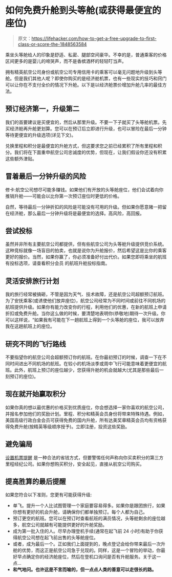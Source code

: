 # 如何免费升舱到头等舱(或获得最便宜的座位)

> 原文：<https://lifehacker.com/how-to-get-a-free-upgrade-to-first-class-or-score-the-1848563584>

乘坐头等舱给人的印象是舒适、私密、腿部空间豪华。不幸的是，普通乘客的价格区间更多的是婴儿的啼哭声，而不是香槟酒杯的轻轻叮当声。



拥有精英航空公司身份或航空公司专用信用卡的乘客可以毫无问题地升级到头等舱。但是我们其他人呢？即使你购买的是经济舱机票，也有一些现实的技巧和窍门可以让你在不支付全价的情况下升舱。以下是以经济舱票价增加升舱几率的最佳方法。

## **预订经济第一，升级第二**

我们的首要建议是买便宜的，然后从那里升级。不要一下子就买了头等舱机票。先买经济舱再升舱更划算。您可以在预订后立即进行升级，也可以冒险在最后一分钟等待更便宜的升级选项(详见下文)。

兑换里程和积分是最便宜的升舱方式，但这要求您之前已经累积了所有里程和积分。我们将在下面重申航空公司忠诚度的优势，但现在，让我们假设你还没有积累这些额外津贴。

## **冒着最后一分钟升级的风险**

修卡:航空公司想尽可能多赚钱。如果他们有开放的头等舱座位，他们会试着向你推销升舱——可能会以比你第一次预订座位时更低的价格。

自然，等待最后一分钟折扣的风险是可能没有可用的升级。但如果你愿意赌一把留在经济舱，那么最后一分钟升级将是最便宜的选择。高风险，高回报。

## **尝试投标**

虽然并非所有主要航空公司都提供，但有些航空公司为头等舱升级提供竞价系统。这种竞标就像一场盲目的拍卖，也就是说你为升舱报价，然后希望这是比你的乘客更好的报价。当然，如果你赢了，你必须准备好付出代价。如果您即将乘坐的航班有投标选项，请查看积分会员 的航班升舱投标指南。

## **灵活安排旅行计划**

我的旅行经常被搞砸，不管是因为天气、技术故障，还是航空公司超额预订航班。为了安抚乘客(或诱使他们放弃座位)，航空公司经常为不同时间或前往不同机场的航班提供升级。如果你有能力改变你的行程，利用他们的优惠，在新的航班上申请折扣或免费升舱。当你这么做的时候，要清楚地表明你(恭敬地)期待一次升级。你可以这样说，“如果我有可能在下一趟航班上得到一个头等舱的座位，我可以放弃我在这趟航班上的座位。

## **研究不同的飞行路线**

不要指望你的航空公司会超额预订你的航班。在你最初预订的时候，调查一下在不同时间进出不同机场的航班。在较小的机场淡季或周中飞行可能意味着更便宜的航班。此外，航班上预订的座位越少，您获得升舱的机会就越大(尤其是那些最后一刻预订的座位)。

## **现在就开始赢取积分**

如果你真的想以最优惠的价格买到优质座位，你会想选择一家你喜欢的航空公司，并报名参加他们的奖励计划。里程、积分和精英会员身份将带来特殊待遇。例如，美国高级行政白金会员可获得免费的国内升舱，所有达美奖章精英会员均有资格获得免费升舱(按精英等级顺序授予)。立即注册，投资这些奖励。

## **避免骗局**

[设置机票提醒](https://lifehacker.com/get-cheaper-airfare-alerts-for-nearby-airports-with-goo-1839692149) 是一种合法的省钱方式，但要警惕任何声称向你买卖积分的第三方里程经纪公司。如果你想购买积分，安全起见，直接从航空公司购买。

## **提高胜算的最后提醒**

如果您符合以下准则，您更有可能获得升级:

*   单飞。提升一个人比试图管理一个家庭要容易得多。如果你是跟团旅行，如果你想有更好的机会升舱，请确保你们都单独预订。每个人都为自己。
*   预订更空的航班。您可以在预订时查看航班的满员情况，头等舱剩余的座位越多，航空公司就越有可能提供更好的升舱奖励。
*   成为第一批入住的人。尽早办理登机手续(通常在起飞前 24 小时)有助于你获得航空公司想在起飞前出售的头等舱座位。
*   或者，成为最后一个。正如我们上面提到的，晚点登记会给你带来最后一次升舱的优势，而这正是航空公司急于兑现的。同样，这是一个冒险的举动，你最好早点确定你的经济舱座位，然后在登机口询问是否有升舱服务。关于这一点…
*   **和气地问。也许这是不言而喻的，但一点点人类的善意可以走很长的路。**